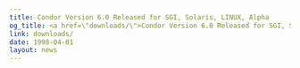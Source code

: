 ```yaml
---
title: Condor Version 6.0 Released for SGI, Solaris, LINUX, Alpha
og_title: <a href=\"downloads/\">Condor Version 6.0 Released for SGI, Solaris, LINUX, Alpha</a>
link: downloads/
date: 1998-04-01
layout: news
---
```



